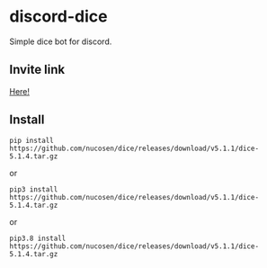 # discord-dice

Simple dice bot for discord.

## Invite link

[Here!](https://discord.com/api/oauth2/authorize?client_id=855433313061044224&permissions=243806891072&scope=bot%20applications.commands)

## Install

`pip install https://github.com/nucosen/dice/releases/download/v5.1.1/dice-5.1.4.tar.gz`

or

`pip3 install https://github.com/nucosen/dice/releases/download/v5.1.1/dice-5.1.4.tar.gz`

or

`pip3.8 install https://github.com/nucosen/dice/releases/download/v5.1.1/dice-5.1.4.tar.gz`
